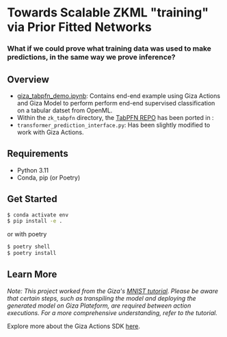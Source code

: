 # Towards Scalable ZKML "training" via Prior Fitted Networks

### What if we could prove what training data was used to make predictions, in the same way we prove inference?

## Overview
- [giza_tabpfn_demo.ipynb](https://github.com/tyfarnan/zk_tabpfn/blob/main/zk_tabpfn/TabPFN/tabpfn/giza_tabfn_demo.ipynb): Contains end-end example using Giza Actions and Giza Model to perform perform end-end supervised classification on a tabular datset from OpenML.
- Within the `zk_tabpfn` directory, the [TabPFN REPO](https://github.com/automl/TabPFN/tree/main) has been ported in :
- `transformer_prediction_interface.py`: Has been slightly modified to work with Giza Actions.


## Requirements
- Python 3.11
- Conda, pip (or Poetry)

## Get Started
```bash
$ conda activate env
$ pip install -e .
```
or with poetry
```bash
$ poetry shell
$ poetry install
```

## Learn More

*Note: This project worked from the Giza's [MNIST tutorial](https://actions.gizatech.xyz/tutorials/build-a-verifiable-neural-network-with-giza-actions). Please be aware that certain steps, such as transpiling the model and deploying the generated model on Giza Plateform, are required between action executions. For a more comprehensive understanding, refer to the tutorial.*

Explore more about the Giza Actions SDK [here](https://actions.gizatech.xyz/welcome/giza-actions-sdk).

